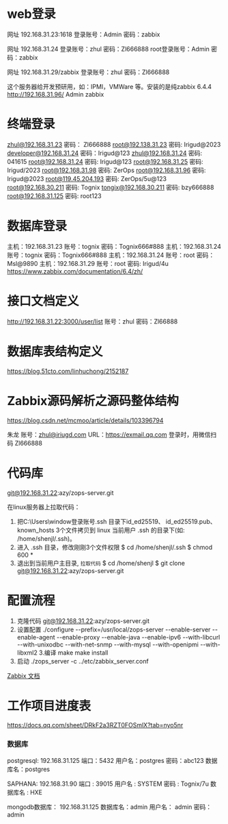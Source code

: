 # web登录
网址 192.168.31.23:1618
登录账号：Admin   密码：zabbix

网址 192.168.31.24
登录账号：zhul   密码：Zl666888
root登录账号：Admin   密码：zabbix

网址 192.168.31.29/zabbix
登录账号：zhul   密码：Zl666888

这个服务器给开发预研用，如：IPMI，VMWare 等。安装的是纯zabbix 6.4.4
http://192.168.31.96/   Admin   zabbix

# 终端登录
zhul@192.168.31.23                密码： Zl666888
root@192.138.31.23                密码: Irigud@2023
developer@192.168.31.24       密码：Irigud@123
zhul@192.168.31.24                密码: 041615
root@192.168.31.24                密码: Irigud@123
root@192.168.31.25                密码: Irigud/2023
root@192.168.31.98                密码: ZerOps
root@192.168.31.96                密码: Irigud@2023
root@119.45.204.193              密码: ZerOps/5u@123
root@192.168.30.211              密码: Tognix
tongix@192.168.30.211           密码: bzy666888
root@192.168.31.125              密码: root123
# 数据库登录
主机：192.168.31.23  账号：tognix	密码：Tognix666#888
主机：192.168.31.24  账号：tognix	密码：Tognix666#888
主机：192.168.31.24  账号：root	密码：Msl@9890
主机：192.168.31.29  账号：root	密码: Irigud/4u
https://www.zabbix.com/documentation/6.4/zh/

# 接口文档定义
http://192.168.31.22:3000/user/list
账号：zhul  密码：Zl66888

# 数据库表结构定义
https://blog.51cto.com/linhuchong/2152187

# Zabbix源码解析之源码整体结构

https://blog.csdn.net/mcmoo/article/details/103396794

朱龙
账号：zhul@iriugd.com
URL：https://exmail.qq.com
登录时，用微信扫码
Zl666888


# 代码库
 git@192.168.31.22:azy/zops-server.git

在linux服务器上拉取代码：
1) 把C:\Users\window登录账号\.ssh 目录下id_ed25519、 id_ed25519.pub、
  known_hosts 3个文件拷贝到 linux 当前用户 .ssh 的目录下(如: /home/shenjl/.ssh)。
2) 进入 .ssh 目录，修改刚刚3个文件权限
  $ cd /home/shenjl/.ssh
  $ chmod 600 *
3) 退出到当前用户主目录, `拉取代码`
  $ cd /home/shenjl
  $ git clone git@192.168.31.22:azy/zops-server.git

# 配置流程
1. 克隆代码
 git@192.168.31.22:azy/zops-server.git
 2. 设置配置
	./configure --prefix=/usr/local/zops-server --enable-server --enable-agent --enable-proxy --enable-java --enable-ipv6 --with-libcurl --with-unixodbc --with-net-snmp --with-mysql --with-openipmi --with-libxml2
3.编译
make
make install
4. 启动 
 ./zops_server -c ../etc/zabbix_server.conf
 
[Zabbix 文档](https://www.zabbix.com/documentation/current/zh)

# 工作项目进度表
https://docs.qq.com/sheet/DRkF2a3RZT0FOSmlX?tab=nyo5nr
### 数据库
postgresql:
192.168.31.125
端口：5432
用户名：postgres
密码：abc123
数据库名：postgres

SAPHANA:
192.168.31.90
端口 : 39015
用户名 : SYSTEM
密码 : Tognix/7u
数据库名 : HXE

mongodb数据库：
192.168.31.125
数据库名：admin
用户名：   admin
密码：      admin



